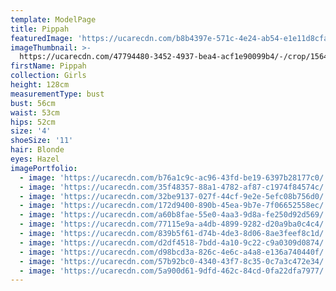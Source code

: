 ```yaml
---
template: ModelPage
title: Pippah
featuredImage: 'https://ucarecdn.com/b8b4397e-571c-4e24-ab54-e1e11d8cfa56/'
imageThumbnail: >-
  https://ucarecdn.com/47794480-3452-4937-bea4-acf1e90099b4/-/crop/1564x1904/0,0/-/preview/
firstName: Pippah
collection: Girls
height: 128cm
measurementType: bust
bust: 56cm
waist: 53cm
hips: 52cm
size: '4'
shoeSize: '11'
hair: Blonde
eyes: Hazel
imagePortfolio:
  - image: 'https://ucarecdn.com/b76a1c9c-ac96-43fd-be19-6397b28177c0/'
  - image: 'https://ucarecdn.com/35f48357-88a1-4782-af87-c1974f84574c/'
  - image: 'https://ucarecdn.com/32be9137-027f-44cf-9e2e-5efc08b756d0/'
  - image: 'https://ucarecdn.com/172d9400-890b-45ea-9b7e-7f06652558ec/'
  - image: 'https://ucarecdn.com/a60b8fae-55e0-4aa3-9d8a-fe250d92d569/'
  - image: 'https://ucarecdn.com/77115e9a-a4db-4899-9282-d20a9ba0c4c4/'
  - image: 'https://ucarecdn.com/839b5f61-d74b-4de3-8d06-8ae3feef8c1d/'
  - image: 'https://ucarecdn.com/d2df4518-7bdd-4a10-9c22-c9a0309d0874/'
  - image: 'https://ucarecdn.com/d98bcd3a-826c-4e6c-a4a8-e136a740440f/'
  - image: 'https://ucarecdn.com/57b92bc0-4340-43f7-8c35-0c7a3c472e34/'
  - image: 'https://ucarecdn.com/5a900d61-9dfd-462c-84cd-0fa22dfa7977/'
---
```



